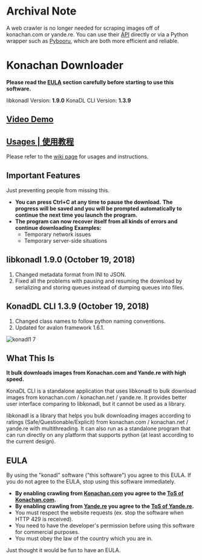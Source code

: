 # Archival Note

A web crawler is no longer needed for scraping images off of konachan.com or yande.re. You can use their [API](https://konachan.com/help/api) directly or via a Python wrapper such as [Pybooru](https://github.com/LuqueDaniel/pybooru/), which are both more efficient and reliable.

# Konachan Downloader

**Please read the [EULA](https://github.com/K4YT3X/konadl#eula) section carefully before starting to use this software.**

libkonadl Version: **1.9.0**
KonaDL CLI Version: **1.3.9**

## **[Video Demo](https://youtu.be/a2_tC_uugP4)**

## **[Usages | 使用教程](https://github.com/K4YT3X/konadl/wiki)**

Please refer to the [wiki page](https://github.com/K4YT3X/konadl/wiki) for usages and instructions.

## Important Features

Just preventing people from missing this.

- **You can press Ctrl+C at any time to pause the download.**
  **The progress will be saved and you will be prompted automatically to continue the next time you launch the program.**
- **The program can now recover itself from all kinds of errors and continue downloading**
  **Examples:**
  - Temporary network issues
  - Temporary server-side situations

## libkonadl 1.9.0 (October 19, 2018)

1. Changed metadata format from INI to JSON.
1. Fixed all the problems with pausing and resuming the download by serializing and storing queues instead of dumping queues into files.

## KonadDL CLI 1.3.9 (October 19, 2018)

1. Changed class names to follow python naming conventions.
1. Updated for avalon framework 1.6.1.

![konadl1 7](https://user-images.githubusercontent.com/21986859/39401587-a75ab99e-4b16-11e8-8282-7b7c10853751.png)

## What This Is

**It bulk downloads images from Konachan.com and Yande.re with high speed.**

KonaDL CLI is a standalone application that uses libkonadl to bulk download images from konachan.com / konachan.net / yande.re. It provides better user interface comparing to libkonadl, but it cannot be used as a library.

libkonadl is a library that helps you bulk downloading images according to ratings (Safe/Questionable/Explicit) from konachan.com / konachan.net / yande.re with multithreading. It can also run as a standalone program that can run directly on any platform that supports python (at least according to the current design).

## EULA

By using the "konadl" software ("this software") you agree to this EULA. If you do not agree to the EULA, stop using this software immediately.

- **By enabling crawling from [Konachan.com](Konachan.com) you agree to the [ToS of Konachan.com](https://konachan.com/static/terms_of_service).**
- **By enabling crawling from [Yande.re](Yande.re) you agree to the [ToS of Yande.re](https://yande.re/static/terms_of_service).**
- You must respect the website requests (ex. stop the software when HTTP 429 is received).
- You need to have the developer's permission before using this software for commercial purposes.
- You must obey the law of the country which you are in.

Just thought it would be fun to have an EULA.
